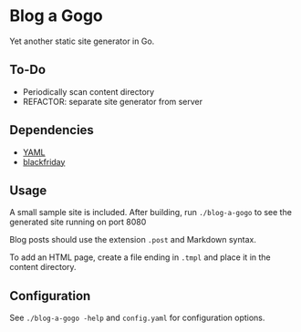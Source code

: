 # Blog a Gogo

Yet another static site generator in Go.

## To-Do
- Periodically scan content directory
- REFACTOR: separate site generator from server

## Dependencies

- [YAML](https://github.com/go-yaml/yaml) 
- [blackfriday](https://github.com/russross/blackfriday)

## Usage

A small sample site is included. After building, run `./blog-a-gogo` to see the generated site running on port 8080 

Blog posts should use the extension `.post` and Markdown syntax.  

To add an HTML page, create a file ending in `.tmpl` and place it in the content directory.

## Configuration

See `./blog-a-gogo -help` and `config.yaml` for configuration options.  
